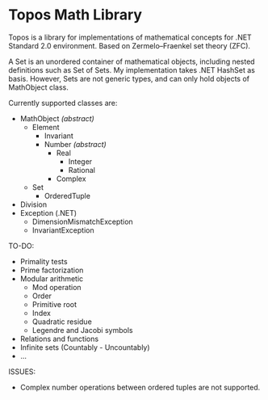 # Topos Math Library
Topos is a library for implementations of mathematical concepts for .NET Standard 2.0 environment. Based on Zermelo–Fraenkel set theory (ZFC).

A Set is an unordered container of mathematical objects, including nested definitions such as Set of Sets. 
My implementation takes .NET HashSet<T> as basis. However, Sets are not generic types, and can only hold objects of MathObject class.

Currently supported classes are:

* MathObject *(abstract)*
  * Element
    * Invariant
    * Number *(abstract)*
      * Real
        * Integer
        * Rational
      * Complex
  * Set
    * OrderedTuple
* Division
* Exception (.NET)
  * DimensionMismatchException
  * InvariantException

TO-DO:

* Primality tests
* Prime factorization
* Modular arithmetic 
  * Mod operation
  * Order
  * Primitive root
  * Index
  * Quadratic residue
  * Legendre and Jacobi symbols
* Relations and functions
* Infinite sets (Countably - Uncountably)
* ...

ISSUES:
* Complex number operations between ordered tuples are not supported.